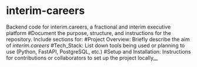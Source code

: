 # interim-careers
Backend code for interim.careers, a fractional and interim executive platform
#Document the purpose, structure, and instructions for the repository. Include sections for:
#Project Overview: Briefly describe the aim of _interim.careers_
#Tech_Stack: List down tools being used or planning to use (Python, FastAPI, PostgreSQL, etc.)
#Setup and Installation: Instructions for contributions or collaborators to set up the project locally__

